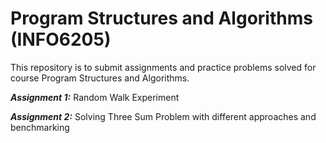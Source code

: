 # Program Structures and Algorithms (INFO6205)

This repository is to submit assignments and practice problems solved for course Program Structures and Algorithms.

***Assignment 1:*** Random Walk Experiment

***Assignment 2:*** Solving Three Sum Problem with different approaches and benchmarking
